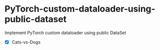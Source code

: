# PyTorch-custom-dataloader-using-public-dataset
Implement PyTorch custom dataloader using public DataSet

- [x] Cats-vs-Dogs
